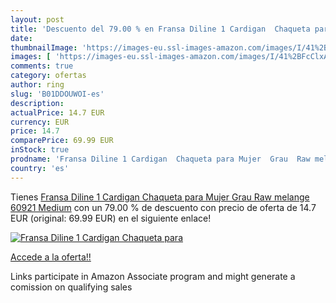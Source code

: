 ```yaml
---
layout: post
title: 'Descuento del 79.00 % en Fransa Diline 1 Cardigan  Chaqueta para '
date: 
thumbnailImage: 'https://images-eu.ssl-images-amazon.com/images/I/41%2BFcClxAdL._SL200_.jpg'
images: [ 'https://images-eu.ssl-images-amazon.com/images/I/41%2BFcClxAdL._SL200_.jpg' ]
comments: true
category: ofertas
author: ring
slug: 'B01DDOUWOI-es'
description:
actualPrice: 14.7 EUR
currency: EUR
price: 14.7
comparePrice: 69.99 EUR
inStock: true
prodname: 'Fransa Diline 1 Cardigan  Chaqueta para Mujer  Grau  Raw melange 60921   Medium'
country: 'es'
---
```


Tienes [Fransa Diline 1 Cardigan  Chaqueta para Mujer  Grau  Raw melange 60921   Medium](https://www.amazon.es/dp/B01DDOUWOI/?tag=tolees-21) con un 79.00 % de descuento con precio de oferta de 14.7 EUR (original: 69.99 EUR) en el siguiente enlace!

[![Fransa Diline 1 Cardigan  Chaqueta para ](https://images-eu.ssl-images-amazon.com/images/I/41%2BFcClxAdL._SL200_.jpg)](https://www.amazon.es/dp/B01DDOUWOI/?tag=tolees-21)

[Accede a la oferta!!](https://www.amazon.es/dp/B01DDOUWOI/?tag=tolees-21)

Links participate in Amazon Associate program and might generate a comission on qualifying sales


